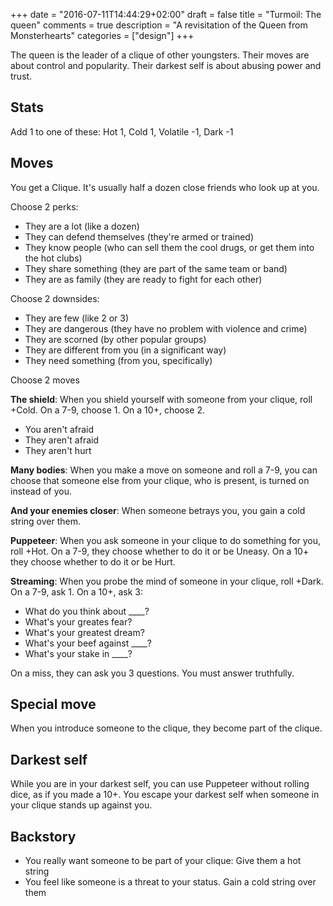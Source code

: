 +++
date = "2016-07-11T14:44:29+02:00"
draft = false
title = "Turmoil: The queen"
comments = true
description = "A revisitation of the Queen from Monsterhearts"
categories = ["design"]
+++

The queen is the leader of a clique of other youngsters. Their moves are about control and popularity. Their darkest self is about abusing power and trust.

<!--more-->

## Stats
Add 1 to one of these:
Hot 1, Cold 1, Volatile -1, Dark -1

## Moves

You get a Clique. It's usually half a dozen close friends who look up at you.

Choose 2 perks:
- They are a lot (like a dozen)
- They can defend themselves (they're armed or trained)
- They know people (who can sell them the cool drugs, or get them into the hot clubs)
- They share something (they are part of the same team or band)
- They are as family (they are ready to fight for each other)

Choose 2 downsides:
- They are few (like 2 or 3)
- They are dangerous (they have no problem with violence and crime)
- They are scorned (by other popular groups)
- They are different from you (in a significant way)
- They need something (from you, specifically)

Choose 2 moves

**The shield**: When you shield yourself with someone from your clique, roll +Cold. On a 7-9, choose 1. On a 10+, choose 2.
- You aren't afraid
- They aren't afraid
- They aren't hurt

**Many bodies**: When you make a move on someone and roll a 7-9, you can choose that someone else from your clique, who is present, is turned on instead of you.

**And your enemies closer**: When someone betrays you, you gain a cold string over them.

**Puppeteer**: When you ask someone in your clique to do something for you, roll +Hot. On a 7-9, they choose whether to do it or be Uneasy. On a 10+ they choose whether to do it or be Hurt.

**Streaming**: When you probe the mind of someone in your clique, roll +Dark. On a 7-9, ask 1. On a 10+, ask 3:
- What do you think about ____?
- What's your greates fear?
- What's your greatest dream?
- What's your beef against ____?
- What's your stake in ____?

On a miss, they can ask you 3 questions. You must answer truthfully.

## Special move
When you introduce someone to the clique, they become part of the clique.

## Darkest self
While you are in your darkest self, you can use Puppeteer without rolling dice, as if you made a 10+. You escape your darkest self when someone in your clique stands up against you.

## Backstory
- You really want someone to be part of your clique: Give them a hot string
- You feel like someone is a threat to your status. Gain a cold string over them
